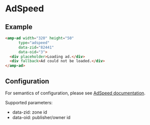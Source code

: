 <!---
Copyright 2017 The AMP HTML Authors. All Rights Reserved.

Licensed under the Apache License, Version 2.0 (the "License");
you may not use this file except in compliance with the License.
You may obtain a copy of the License at

      http://www.apache.org/licenses/LICENSE-2.0

Unless required by applicable law or agreed to in writing, software
distributed under the License is distributed on an "AS-IS" BASIS,
WITHOUT WARRANTIES OR CONDITIONS OF ANY KIND, either express or implied.
See the License for the specific language governing permissions and
limitations under the License.
-->

# AdSpeed

## Example

```html
<amp-ad width="320" height="50"
      type="adspeed"
      data-zid="82441"
      data-oid="3">
  <div placeholder>Loading ad.</div>
  <div fallback>Ad could not be loaded.</div>
</amp-ad>
```

## Configuration

For semantics of configuration, please see [AdSpeed documentation](https://www.adspeed.com/Knowledges/1950/Ad-Tag/Accelerated-Mobile-Pages-Project-AMP-Ad.html).

Supported parameters:

- data-zid: zone id
- data-oid: publisher/owner id
